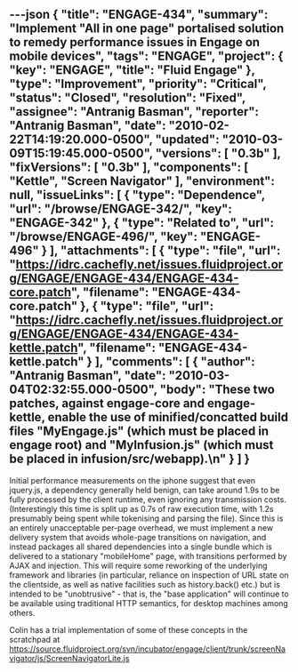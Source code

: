 ---json
{
  "title": "ENGAGE-434",
  "summary": "Implement \"All in one page\" portalised solution to remedy performance issues in Engage on mobile devices",
  "tags": "ENGAGE",
  "project": {
    "key": "ENGAGE",
    "title": "Fluid Engage"
  },
  "type": "Improvement",
  "priority": "Critical",
  "status": "Closed",
  "resolution": "Fixed",
  "assignee": "Antranig Basman",
  "reporter": "Antranig Basman",
  "date": "2010-02-22T14:19:20.000-0500",
  "updated": "2010-03-09T15:19:45.000-0500",
  "versions": [
    "0.3b"
  ],
  "fixVersions": [
    "0.3b"
  ],
  "components": [
    "Kettle",
    "Screen Navigator"
  ],
  "environment": null,
  "issueLinks": [
    {
      "type": "Dependence",
      "url": "/browse/ENGAGE-342/",
      "key": "ENGAGE-342"
    },
    {
      "type": "Related to",
      "url": "/browse/ENGAGE-496/",
      "key": "ENGAGE-496"
    }
  ],
  "attachments": [
    {
      "type": "file",
      "url": "https://idrc.cachefly.net/issues.fluidproject.org/ENGAGE/ENGAGE-434/ENGAGE-434-core.patch",
      "filename": "ENGAGE-434-core.patch"
    },
    {
      "type": "file",
      "url": "https://idrc.cachefly.net/issues.fluidproject.org/ENGAGE/ENGAGE-434/ENGAGE-434-kettle.patch",
      "filename": "ENGAGE-434-kettle.patch"
    }
  ],
  "comments": [
    {
      "author": "Antranig Basman",
      "date": "2010-03-04T02:32:55.000-0500",
      "body": "These two patches, against engage-core and engage-kettle, enable the use of minified/concatted build files \"MyEngage.js\" (which must be placed in engage root) and \"MyInfusion.js\" (which must be placed in infusion/src/webapp).\n"
    }
  ]
}
---
Initial performance measurements on the iphone suggest that even jquery.js, a dependency generally held benign, can take around 1.9s to be fully processed by the client runtime, even ignoring any transmission costs. (Interestingly this time is split up as 0.7s of raw execution time, with 1.2s presumably being spent while tokenising and parsing the file). Since this is an entirely unacceptable per-page overhead, we must implement a new delivery system that avoids whole-page transitions on navigation, and instead packages all shared dependencies into a single bundle which is delivered to a stationary "mobileHome" page, with transitions performed by AJAX and injection. This will require some reworking of the underlying framework and libraries (in particular, reliance on inspection of URL state on the clientside, as well as native facilities such as history.back() etc.) but is intended to be "unobtrusive" - that is, the "base application" will continue to be available using traditional HTTP semantics, for desktop machines among others.

Colin has a trial implementation of some of these concepts in the scratchpad at <https://source.fluidproject.org/svn/incubator/engage/client/trunk/screenNavigator/js/ScreenNavigatorLite.js>

        